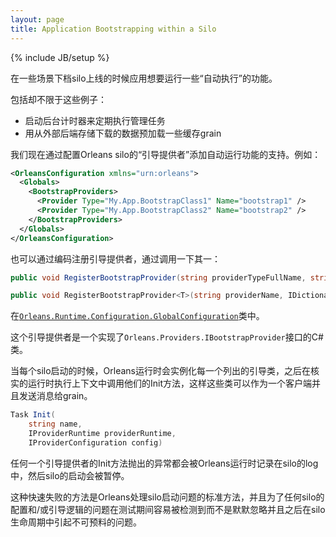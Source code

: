```yaml
---
layout: page
title: Application Bootstrapping within a Silo
---
```

{% include JB/setup %}

<!--There are several scenarios where application want to run some "auto-exec" functions when a silo comes online. -->
在一些场景下档silo上线的时候应用想要运行一些“自动执行”的功能。

<!--Some examples include, but are not limited to: -->
<!--* Starting background timers to perform periodic housekeeping tasks -->
<!--* Pre-loading some cache grains with data downloaded from external backing storage. -->
包括却不限于这些例子：
* 启动后台计时器来定期执行管理任务
* 用从外部后端存储下载的数据预加载一些缓存grain

<!--We have now added support for this auto-run functionality through configuring "bootstrap providers" for Orleans silos. For example:-->
我们现在通过配置Orleans silo的“引导提供者”添加自动运行功能的支持。例如：

``` xml
<OrleansConfiguration xmlns="urn:orleans">
  <Globals>
    <BootstrapProviders>
      <Provider Type="My.App.BootstrapClass1" Name="bootstrap1" />
      <Provider Type="My.App.BootstrapClass2" Name="bootstrap2" />
    </BootstrapProviders>
  </Globals>
</OrleansConfiguration>
```

<!--It is also possible to register Bootstrap provider programaticaly, via calling one of the:-->
也可以通过编码注册引导提供者，通过调用一下其一：

``` csharp
public void RegisterBootstrapProvider(string providerTypeFullName, string providerName, IDictionary<string, string> properties = null)

public void RegisterBootstrapProvider<T>(string providerName, IDictionary<string, string> properties = null) where T : IBootstrapProvider 
```
<!--on the [`Orleans.Runtime.Configuration.GlobalConfiguration`](https://github.com/dotnet/orleans/blob/master/src/Orleans/Configuration/GlobalConfiguration.cs) class.-->
在[`Orleans.Runtime.Configuration.GlobalConfiguration`](https://github.com/dotnet/orleans/blob/master/src/Orleans/Configuration/GlobalConfiguration.cs)类中。

<!--These bootstrap providers are C# classes that implement the `Orleans.Providers.IBootstrapProvider` interface.-->
这个引导提供者是一个实现了`Orleans.Providers.IBootstrapProvider`接口的C#类。

<!--When each silo starts up, the Orleans runtime will instantiate each of the listed app bootstrap classes, and then call their Init method in an appropriate runtime execution context that allows those classes to act as a client and send messages to grains.-->
当每个silo启动的时候，Orleans运行时会实例化每一个列出的引导类，之后在核实的运行时执行上下文中调用他们的Init方法，这样这些类可以作为一个客户端并且发送消息给grain。

``` csharp
Task Init(
    string name, 
    IProviderRuntime providerRuntime, 
    IProviderConfiguration config)
```

<!--Any Exceptions that are thrown from an Init method of a bootstrap provider will be reported by the Orleans runtime in the silo log, then the silo startup will be halted. -->
任何一个引导提供者的Init方法抛出的异常都会被Orleans运行时记录在silo的log中，然后silo的启动会被暂停。

<!--This fail-fast approach is the standard way that Orleans handles silo start-up issues, and is intended to allow any problems with silo configuration and/or bootstrap logic to be easily detected during testing phases rather than being silently ignored and causing unexpected problems later in the silo lifecycle.-->
这种快速失败的方法是Orleans处理silo启动问题的标准方法，并且为了任何silo的配置和/或引导逻辑的问题在测试期间容易被检测到而不是默默忽略并且之后在silo生命周期中引起不可预料的问题。
